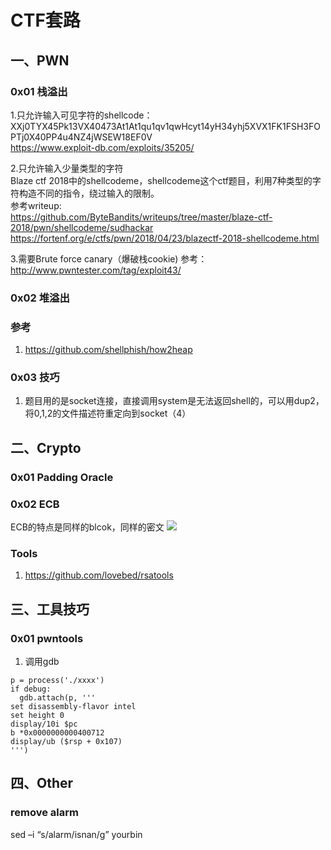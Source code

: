 # CTF套路
## 一、PWN
### 0x01 栈溢出
1.只允许输入可见字符的shellcode：<br>
XXj0TYX45Pk13VX40473At1At1qu1qv1qwHcyt14yH34yhj5XVX1FK1FSH3FOPTj0X40PP4u4NZ4jWSEW18EF0V<br>
https://www.exploit-db.com/exploits/35205/<br>

2.只允许输入少量类型的字符<br>
Blaze ctf 2018中的shellcodeme，shellcodeme这个ctf题目，利用7种类型的字符构造不同的指令，绕过输入的限制。<br>
参考writeup:<br>
https://github.com/ByteBandits/writeups/tree/master/blaze-ctf-2018/pwn/shellcodeme/sudhackar <br>
https://fortenf.org/e/ctfs/pwn/2018/04/23/blazectf-2018-shellcodeme.html<br>

3.需要Brute force canary（爆破栈cookie)
参考：	http://www.pwntester.com/tag/exploit43/<br>

### 0x02 堆溢出

### 参考
1. https://github.com/shellphish/how2heap

### 0x03 技巧
1. 题目用的是socket连接，直接调用system是无法返回shell的，可以用dup2，将0,1,2的文件描述符重定向到socket（4）<br>

## 二、Crypto
### 0x01 Padding Oracle
### 0x02 ECB
ECB的特点是同样的blcok，同样的密文
![](http://image.3001.net/images/20150115/14212875849501.png)
### Tools
1. https://github.com/lovebed/rsatools

## 三、工具技巧
### 0x01 pwntools
1. 调用gdb
```
p = process('./xxxx')
if debug:
  gdb.attach(p, '''
set disassembly-flavor intel
set height 0
display/10i $pc
b *0x0000000000400712
display/ub ($rsp + 0x107)
''')
```
## 四、Other
### remove alarm
sed –i “s/alarm/isnan/g” yourbin
